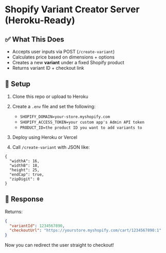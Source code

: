 
# Shopify Variant Creator Server (Heroku-Ready)

## ✅ What This Does
- Accepts user inputs via POST (`/create-variant`)
- Calculates price based on dimensions + options
- Creates a new **variant** under a fixed Shopify product
- Returns variant ID + checkout link

## 🔧 Setup

1. Clone this repo or upload to Heroku
2. Create a `.env` file and set the following:
   - `SHOPIFY_DOMAIN=your-store.myshopify.com`
   - `SHOPIFY_ACCESS_TOKEN=your custom app's Admin API token`
   - `PRODUCT_ID=the product ID you want to add variants to`

3. Deploy using Heroku or Vercel
4. Call `/create-variant` with JSON like:
```
{
  "widthA": 16,
  "widthB": 18,
  "height": 25,
  "endCap": true,
  "zipDigit": 0
}
```

## 🔄 Response
Returns:
```json
{
  "variantId": 1234567890,
  "checkoutUrl": "https://yourstore.myshopify.com/cart/1234567890:1"
}
```

Now you can redirect the user straight to checkout!

